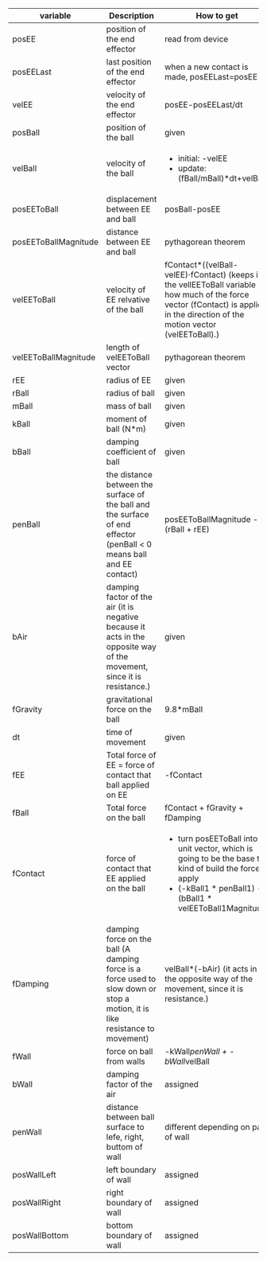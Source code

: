 | variable | Description | How to get |
| ----------- | ----------- | ----------- |
posEE | position of the end effector | read from device
posEELast | last position of the end effector | when a new contact is made, posEELast=posEE
velEE | velocity of the end effector | posEE-posEELast/dt
posBall | position of the ball | given
velBall | velocity of the ball | <ul><li>initial: -velEE</li><li>update: (fBall/mBall)*dt+velBall</li></ul>
posEEToBall | displacement between EE and ball | posBall-posEE
posEEToBallMagnitude | distance between EE and ball | pythagorean theorem
velEEToBall | velocity of EE relvative of the ball | fContact*((velBall-velEE)⋅fContact) (keeps in the vellEEToBall variable how much of the force vector (fContact) is applied in the direction of the motion vector (velEEToBall).)
velEEToBallMagnitude | length of velEEToBall vector | pythagorean theorem
rEE | radius of EE | given
rBall | radius of ball | given
mBall | mass of ball | given
kBall | moment of ball (N*m) | given
bBall | damping coefficient of ball | given
penBall | the distance between the surface of the ball and the surface of end effector (penBall < 0 means ball and EE contact)| posEEToBallMagnitude - (rBall + rEE)
bAir | damping factor of the air (it is negative because it acts in the opposite way of the movement, since it is resistance.) | given
fGravity | gravitational force on the ball | 9.8*mBall
dt | time of movement | given
fEE | Total force of EE = force of contact that ball applied on EE |  -fContact
fBall | Total force on the ball | fContact + fGravity + fDamping
fContact | force of contact that EE applied on the ball | <ul><li>turn posEEToBall into a unit vector, which is going to be the base to kind of build the force to apply</li><li>(-kBall1 * penBall1) - (bBall1 * velEEToBall1Magnitude)</li></ul>
fDamping | damping force on the ball (A damping force is a force used to slow down or stop a motion, it is like resistance to movement) | velBall*(-bAir) (it acts in the opposite way of the movement, since it is resistance.)
fWall | force on ball from walls | -kWall*penWall + -bWall*velBall
bWall | damping factor of the air | assigned
penWall | distance between ball surface to lefe, right, buttom of wall | different depending on part of wall
posWallLeft | left boundary of wall | assigned
posWallRight | right boundary of wall | assigned
posWallBottom | bottom boundary of wall | assigned

